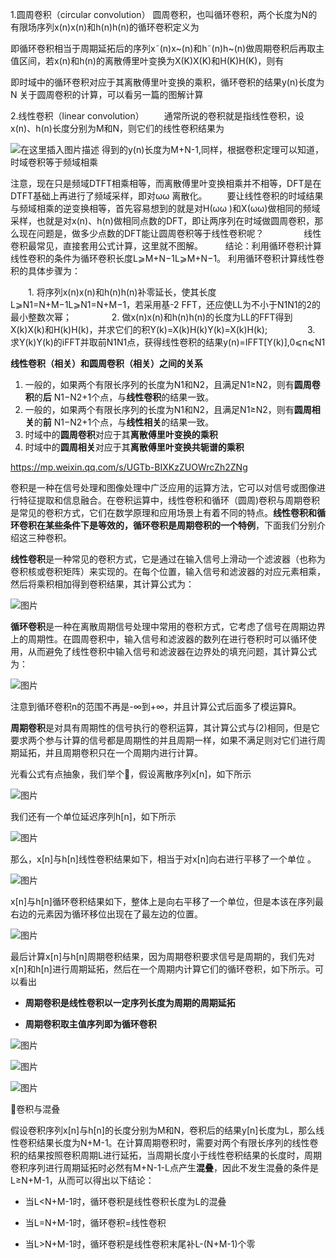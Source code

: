1.圆周卷积（circular convolution）
圆周卷积，也叫循环卷积，两个长度为N的有限场序列x(n)x(n)和h(n)h(n)的循环卷积定义为


即循环卷积相当于周期延拓后的序列x˜(n)x~(n)和h˜(n)h~(n)做周期卷积后再取主值区间，若x(n)和h(n)的离散傅里叶变换为X(K)X(K)和H(K)H(K)，则有


即时域中的循环卷积对应于其离散傅里叶变换的乘积，循环卷积的结果y(n)长度为N
关于圆周卷积的计算，可以看另一篇的图解计算

2.线性卷积（linear convolution）
　　通常所说的卷积就是指线性卷积，设x(n)、h(n)长度分别为M和N，则它们的线性卷积结果为

![在这里插入图片描述](https://img-blog.csdnimg.cn/20210129214536602.png?x-oss-process=image/watermark,type_ZmFuZ3poZW5naGVpdGk,shadow_10,text_aHR0cHM6Ly9ibG9nLmNzZG4ubmV0L20wXzUyNjQyOTk3,size_16,color_FFFFFF,t_70#pic_center)
得到的y(n)长度为M+N-1,同样，根据卷积定理可以知道，时域卷积等于频域相乘

注意，现在只是频域DTFT相乘相等，而离散傅里叶变换相乘并不相等，DFT是在DTFT基础上再进行了频域采样，即对ωω 离散化。
　　要让线性卷积的时域结果与频域相乘的逆变换相等，首先容易想到的就是对H(ωω )和X(ωω)做相同的频域采样，也就是对x(n)、h(n)做相同点数的DFT，即让两序列在时域做圆周卷积，那么现在问题是，做多少点数的DFT能让圆周卷积等于线性卷积呢？
　　
　　线性卷积最常见，直接套用公式计算，这里就不图解。
　　
结论：利用循环卷积计算线性卷积的条件为循环卷积长度L⩾M+N−1L⩾M+N−1。
利用循环卷积计算线性卷积的具体步骤为：

　　1. 将序列x(n)x(n)和h(n)h(n)补零延长，使其长度L⩾N1=N+M−1L⩾N1=N+M−1，若采用基-2 FFT，还应使LL为不小于N1N1的2的最小整数次幂；
　　
　　2. 做x(n)x(n)和h(n)h(n)的长度为LL的FFT得到X(k)X(k)和H(k)H(k)，并求它们的积Y(k)=X(k)H(k)Y(k)=X(k)H(k);
　　
　　3. 求Y(k)Y(k)的iFFT并取前N1N1点，获得线性卷积的结果y(n)=IFFT[Y(k)],0⩽n⩽N1


**线性卷积（相关）和圆周卷积（相关）之间的关系**

1.  一般的，如果两个有限长序列的长度为N1和N2，且满足N1≥N2，则有**圆周卷积**的**后** N1−N2+1个点，与**线性卷积**的结果一致。
2.  一般的，如果两个有限长序列的长度为N1和N2，且满足N1≥N2，则有**圆周相关**的**前** N1−N2+1个点，与**线性相关**的结果一致。
3.  时域中的**圆周卷积**对应于其**离散傅里叶变换的乘积**
4.  时域中的**圆周相关**对应于其**离散傅里叶变换共轭谱的乘积**


https://mp.weixin.qq.com/s/UGTb-BIXKzZUOWrcZh2ZNg

卷积是一种在信号处理和图像处理中广泛应用的运算方法，它可以对信号或图像进行特征提取和信息融合。在卷积运算中，线性卷积和循环（圆周)卷积与周期卷积是常见的卷积方式，它们在数学原理和应用场景上有着不同的特点。**线性卷积和循环卷积在某些条件下是等效的，循环卷积是周期卷积的一个特例**，下面我们分别介绍这三种卷积。

  

**线性卷积**是一种常见的卷积方式，它是通过在输入信号上滑动一个滤波器（也称为卷积核或卷积矩阵）来实现的。在每个位置，输入信号和滤波器的对应元素相乘，然后将乘积相加得到卷积结果，其计算公式为：

![图片](https://mmbiz.qpic.cn/mmbiz_png/R3j7FT5mhhd6qyF5dMubAlatwpP5skWmbtcNPUKz2DAASx4hjxNibHse6VeyubnWJPy826ibEkR61oJ20KJW1VEA/640?wx_fmt=png&tp=wxpic&wxfrom=5&wx_lazy=1&wx_co=1)

**循环卷积**是一种在离散周期信号处理中常用的卷积方式，它考虑了信号在周期边界上的周期性。在圆周卷积中，输入信号和滤波器的数列在进行卷积时可以循环使用，从而避免了线性卷积中输入信号和滤波器在边界处的填充问题，其计算公式为：

![图片](https://mmbiz.qpic.cn/mmbiz_png/R3j7FT5mhhd6qyF5dMubAlatwpP5skWmbCR2PYbtib6m32ySUiaqGdlG5m8UcyDuCoXwaDJSZg65KlakuF5yaAkA/640?wx_fmt=png&tp=wxpic&wxfrom=5&wx_lazy=1&wx_co=1)

注意到循环卷积n的范围不再是-∞到+∞，并且计算公式后面多了模运算R。

  

**周期卷积**是对具有周期性的信号执行的卷积运算，其计算公式与(2)相同，但是它要求两个参与计算的信号都是周期性的并且周期一样，如果不满足则对它们进行周期延拓，并且周期卷积只在一个周期内进行计算。

  

光看公式有点抽象，我们举个🌰，假设离散序列x[n]，如下所示

![图片](https://mmbiz.qpic.cn/mmbiz_png/R3j7FT5mhhcrOl3TNGDGrYP2gHjq8Fw5mTTOiccAXGzt1gMMlPJZmvicIicPB1lTFgFplFFYtOqx9cI6pZmOW9eaQ/640?wx_fmt=png&tp=wxpic&wxfrom=5&wx_lazy=1&wx_co=1)

我们还有一个单位延迟序列h[n]，如下所示

![图片](https://mmbiz.qpic.cn/mmbiz_png/R3j7FT5mhhcrOl3TNGDGrYP2gHjq8Fw5uCI5T5GibeCeueVrr7HqNUXcNjoy8tWdaqibTLqkZygIKXk7m37yYtYQ/640?wx_fmt=png&tp=wxpic&wxfrom=5&wx_lazy=1&wx_co=1)

那么，x[n]与h[n]线性卷积结果如下，相当于对x[n]向右进行平移了一个单位 。

![图片](https://mmbiz.qpic.cn/mmbiz_png/R3j7FT5mhhcrOl3TNGDGrYP2gHjq8Fw57x0Kibpt0pRXsFTO7jB1fuphg86oSNboMrk8j8WictbcPZxDyVIsKohQ/640?wx_fmt=png&tp=wxpic&wxfrom=5&wx_lazy=1&wx_co=1)

x[n]与h[n]循环卷积结果如下，整体上是向右平移了一个单位，但是本该在序列最右边的元素因为循环移位出现在了最左边的位置。  

![图片](https://mmbiz.qpic.cn/mmbiz_png/R3j7FT5mhhcrOl3TNGDGrYP2gHjq8Fw59o880lRicTlIk12j4Jvt1l26JSMl0c7ahiaibx18rDQnS9RoWZBWvgrUA/640?wx_fmt=png&tp=wxpic&wxfrom=5&wx_lazy=1&wx_co=1)

最后计算x[n]与h[n]周期卷积结果，因为周期卷积要求信号是周期的，我们先对x[n]和h[n]进行周期延拓，然后在一个周期内计算它们的循环卷积，如下所示。可以看出

-   **周期卷积是线性卷积以一定序列长度为周期的周期延拓**
    
-   **周期卷积取主值序列即为循环卷积**
    

![图片](https://mmbiz.qpic.cn/mmbiz_png/R3j7FT5mhhe714Ie4BFkYE824gF8ZXbzrXMQkbAwWhntaenqwqChCHBWibZa0iaW0QLe4wE87rhSMclqQ0dPzbjg/640?wx_fmt=png&tp=wxpic&wxfrom=5&wx_lazy=1&wx_co=1)

![图片](https://mmbiz.qpic.cn/mmbiz_png/R3j7FT5mhhe714Ie4BFkYE824gF8ZXbzqTTiaFF4lbCSKvszYGiaON4BWtDVWuFtNSeLPm81538HyEQPHBTx6WTA/640?wx_fmt=png&tp=wxpic&wxfrom=5&wx_lazy=1&wx_co=1)

![图片](https://mmbiz.qpic.cn/mmbiz_png/R3j7FT5mhhe714Ie4BFkYE824gF8ZXbzJv8zicQDkm3GGUCNLoGNNxZIbIEFzzO0wKlvFyqh1x0bRBkF1ex3vIQ/640?wx_fmt=png&tp=wxpic&wxfrom=5&wx_lazy=1&wx_co=1)

🍍卷积与混叠  

假设卷积序列x[n]与h[n]的长度分别为M和N，卷积后的结果y[n]长度为L，那么线性卷积结果长度为N+M-1。在计算周期卷积时，需要对两个有限长序列的线性卷积的结果按照卷积周期L进行延拓，当周期长度小于线性卷积结果的长度时，周期卷积序列进行周期延拓时必然有M+N-1-L点产生**混叠**，因此不发生混叠的条件是L≥N+M-1，从而可以得出以下结论：

-   当L<N+M-1时，循环卷积是线性卷积长度为L的混叠
    
-   当L=N+M-1时，循环卷积=线性卷积
    
-   当L>N+M-1时，循环卷积是线性卷积末尾补L-(N+M-1)个零